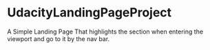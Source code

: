 # UdacityLandingPageProject
A Simple Landing Page That highlights the section when entering the viewport and go to it by the nav bar.
